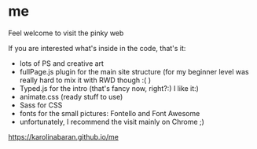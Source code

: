 # me

Feel welcome to visit the pinky web

If you are interested what's inside in the code, that's it:
- lots of PS and creative art
- fullPage.js plugin for the main site structure (for my beginner level was really hard to mix it with RWD though :(  )
- Typed.js for the intro (that's fancy now, right?:) I  like it:)
- animate.css (ready stuff to use)
- Sass for CSS
- fonts for the small pictures: Fontello and Font Awesome
- unfortunately, I recommend the visit mainly on Chrome ;)


https://karolinabaran.github.io/me
